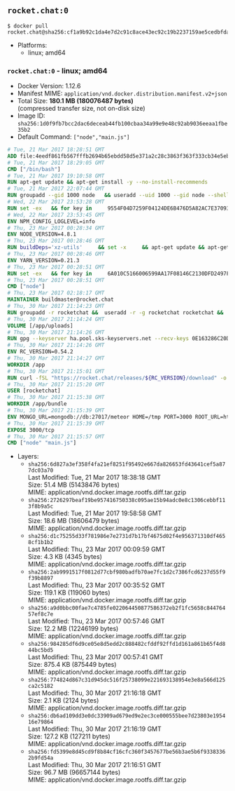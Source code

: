 ## `rocket.chat:0`

```console
$ docker pull rocket.chat@sha256:cf1a9b92c1da4e7d2c91c8ace43ec92c19b2237159ae5cedbfdae441eb6b5389
```

-	Platforms:
	-	linux; amd64

### `rocket.chat:0` - linux; amd64

-	Docker Version: 1.12.6
-	Manifest MIME: `application/vnd.docker.distribution.manifest.v2+json`
-	Total Size: **180.1 MB (180076487 bytes)**  
	(compressed transfer size, not on-disk size)
-	Image ID: `sha256:1d0f9fb7bcc2dac6deceab44fb100cbaa34a99e9e48c92ab9036eeaa1fbe35b2`
-	Default Command: `["node","main.js"]`

```dockerfile
# Tue, 21 Mar 2017 18:28:51 GMT
ADD file:4eedf861fb567fffb2694b65ebdd58d5e371a2c28c3863f363f333cb34e5eb7b in / 
# Tue, 21 Mar 2017 18:29:05 GMT
CMD ["/bin/bash"]
# Tue, 21 Mar 2017 19:10:58 GMT
RUN apt-get update && apt-get install -y --no-install-recommends 		ca-certificates 		curl 		wget 	&& rm -rf /var/lib/apt/lists/*
# Tue, 21 Mar 2017 22:07:44 GMT
RUN groupadd --gid 1000 node   && useradd --uid 1000 --gid node --shell /bin/bash --create-home node
# Wed, 22 Mar 2017 23:53:28 GMT
RUN set -ex   && for key in     9554F04D7259F04124DE6B476D5A82AC7E37093B     94AE36675C464D64BAFA68DD7434390BDBE9B9C5     FD3A5288F042B6850C66B31F09FE44734EB7990E     71DCFD284A79C3B38668286BC97EC7A07EDE3FC1     DD8F2338BAE7501E3DD5AC78C273792F7D83545D     B9AE9905FFD7803F25714661B63B535A4C206CA9     C4F0DFFF4E8C1A8236409D08E73BC641CC11F4C8     56730D5401028683275BD23C23EFEFE93C4CFFFE   ; do     gpg --keyserver ha.pool.sks-keyservers.net --recv-keys "$key";   done
# Wed, 22 Mar 2017 23:53:45 GMT
ENV NPM_CONFIG_LOGLEVEL=info
# Thu, 23 Mar 2017 00:28:34 GMT
ENV NODE_VERSION=4.8.1
# Thu, 23 Mar 2017 00:28:46 GMT
RUN buildDeps='xz-utils'     && set -x     && apt-get update && apt-get install -y $buildDeps --no-install-recommends     && rm -rf /var/lib/apt/lists/*     && curl -SLO "https://nodejs.org/dist/v$NODE_VERSION/node-v$NODE_VERSION-linux-x64.tar.xz"     && curl -SLO "https://nodejs.org/dist/v$NODE_VERSION/SHASUMS256.txt.asc"     && gpg --batch --decrypt --output SHASUMS256.txt SHASUMS256.txt.asc     && grep " node-v$NODE_VERSION-linux-x64.tar.xz\$" SHASUMS256.txt | sha256sum -c -     && tar -xJf "node-v$NODE_VERSION-linux-x64.tar.xz" -C /usr/local --strip-components=1     && rm "node-v$NODE_VERSION-linux-x64.tar.xz" SHASUMS256.txt.asc SHASUMS256.txt     && apt-get purge -y --auto-remove $buildDeps     && ln -s /usr/local/bin/node /usr/local/bin/nodejs
# Thu, 23 Mar 2017 00:28:46 GMT
ENV YARN_VERSION=0.21.3
# Thu, 23 Mar 2017 00:28:51 GMT
RUN set -ex   && for key in     6A010C5166006599AA17F08146C2130DFD2497F5   ; do     gpg --keyserver ha.pool.sks-keyservers.net --recv-keys "$key";   done   && curl -fSL -o yarn.js "https://yarnpkg.com/downloads/$YARN_VERSION/yarn-legacy-$YARN_VERSION.js"   && curl -fSL -o yarn.js.asc "https://yarnpkg.com/downloads/$YARN_VERSION/yarn-legacy-$YARN_VERSION.js.asc"   && gpg --batch --verify yarn.js.asc yarn.js   && rm yarn.js.asc   && mv yarn.js /usr/local/bin/yarn   && chmod +x /usr/local/bin/yarn
# Thu, 23 Mar 2017 00:28:51 GMT
CMD ["node"]
# Thu, 23 Mar 2017 02:18:17 GMT
MAINTAINER buildmaster@rocket.chat
# Thu, 30 Mar 2017 21:14:23 GMT
RUN groupadd -r rocketchat &&  useradd -r -g rocketchat rocketchat &&  mkdir -p /app/uploads &&  chown rocketchat.rocketchat /app/uploads
# Thu, 30 Mar 2017 21:14:24 GMT
VOLUME [/app/uploads]
# Thu, 30 Mar 2017 21:14:26 GMT
RUN gpg --keyserver ha.pool.sks-keyservers.net --recv-keys 0E163286C20D07B9787EBE9FD7F9D0414FD08104
# Thu, 30 Mar 2017 21:14:26 GMT
ENV RC_VERSION=0.54.2
# Thu, 30 Mar 2017 21:14:27 GMT
WORKDIR /app
# Thu, 30 Mar 2017 21:15:01 GMT
RUN curl -fSL "https://rocket.chat/releases/${RC_VERSION}/download" -o rocket.chat.tgz &&  curl -fSL "https://rocket.chat/releases/${RC_VERSION}/asc" -o rocket.chat.tgz.asc &&  gpg --batch --verify rocket.chat.tgz.asc rocket.chat.tgz &&  tar zxvf rocket.chat.tgz &&  rm rocket.chat.tgz rocket.chat.tgz.asc &&  cd bundle/programs/server &&  npm install
# Thu, 30 Mar 2017 21:15:20 GMT
USER [rocketchat]
# Thu, 30 Mar 2017 21:15:38 GMT
WORKDIR /app/bundle
# Thu, 30 Mar 2017 21:15:39 GMT
ENV MONGO_URL=mongodb://db:27017/meteor HOME=/tmp PORT=3000 ROOT_URL=http://localhost:3000 Accounts_AvatarStorePath=/app/uploads
# Thu, 30 Mar 2017 21:15:39 GMT
EXPOSE 3000/tcp
# Thu, 30 Mar 2017 21:15:57 GMT
CMD ["node" "main.js"]
```

-	Layers:
	-	`sha256:6d827a3ef358f4fa21ef8251f95492e667da826653fd43641cef5a877dc03a70`  
		Last Modified: Tue, 21 Mar 2017 18:38:18 GMT  
		Size: 51.4 MB (51438476 bytes)  
		MIME: application/vnd.docker.image.rootfs.diff.tar.gzip
	-	`sha256:2726297beaf19be957416750338c095ae15b94adc0e8c1306cebbf113f8b9a5c`  
		Last Modified: Tue, 21 Mar 2017 19:58:58 GMT  
		Size: 18.6 MB (18606479 bytes)  
		MIME: application/vnd.docker.image.rootfs.diff.tar.gzip
	-	`sha256:d1c75255d33f781986e7e2731d7b17bf4675d02f4e956371310df4658cf1b1b2`  
		Last Modified: Thu, 23 Mar 2017 00:09:59 GMT  
		Size: 4.3 KB (4345 bytes)  
		MIME: application/vnd.docker.image.rootfs.diff.tar.gzip
	-	`sha256:2ab9991517f0812d77cbf980badfb70ae7fc1d2c7386fcd6237d55f9f39b8897`  
		Last Modified: Thu, 23 Mar 2017 00:35:52 GMT  
		Size: 119.1 KB (119060 bytes)  
		MIME: application/vnd.docker.image.rootfs.diff.tar.gzip
	-	`sha256:a9d0bbc00fae7c4785fe022064450877586372eb2f1fc5658c84476457ef8c7e`  
		Last Modified: Thu, 23 Mar 2017 00:57:46 GMT  
		Size: 12.2 MB (12246199 bytes)  
		MIME: application/vnd.docker.image.rootfs.diff.tar.gzip
	-	`sha256:984285df6d9ce05e8d5edd2c888482cfddf92ffd1d161a861b65f4d844bc5bd5`  
		Last Modified: Thu, 23 Mar 2017 00:57:41 GMT  
		Size: 875.4 KB (875449 bytes)  
		MIME: application/vnd.docker.image.rootfs.diff.tar.gzip
	-	`sha256:774824d867c31d945dc516f25738099e221693138954e3e8a566d125ca2c5182`  
		Last Modified: Thu, 30 Mar 2017 21:16:18 GMT  
		Size: 2.1 KB (2124 bytes)  
		MIME: application/vnd.docker.image.rootfs.diff.tar.gzip
	-	`sha256:db6ad109dd3e0dc33909ad679ed9e2ec3ce000555bee7d23803e195416e79864`  
		Last Modified: Thu, 30 Mar 2017 21:16:19 GMT  
		Size: 127.2 KB (127211 bytes)  
		MIME: application/vnd.docker.image.rootfs.diff.tar.gzip
	-	`sha256:fd5399e8d45cd9f8b84cf16cfc360f3457677be56b3ae5b6f93383362b9fd54a`  
		Last Modified: Thu, 30 Mar 2017 21:16:51 GMT  
		Size: 96.7 MB (96657144 bytes)  
		MIME: application/vnd.docker.image.rootfs.diff.tar.gzip
